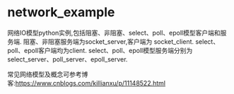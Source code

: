 # network_example
网络IO模型python实例,包括阻塞、非阻塞、select、poll、epoll模型客户端和服务端.
阻塞、非阻塞服务端为socket_server,客户端为 socket_client.
select、poll、epoll客户端均为client.
select、poll、epoll模型服务端分别为select_server、poll_server、epoll_server.

常见网络模型及概念可参考博客:https://www.cnblogs.com/killianxu/p/11148522.html
